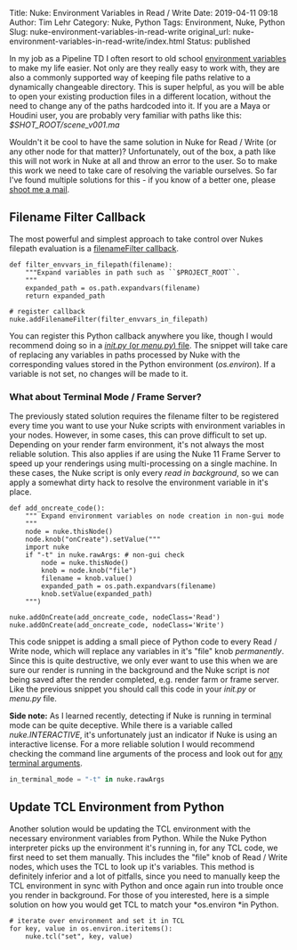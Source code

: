 Title: Nuke: Environment Variables in Read / Write
Date: 2019-04-11 09:18
Author: Tim Lehr
Category: Nuke, Python
Tags: Environment, Nuke, Python
Slug: nuke-environment-variables-in-read-write
original_url: nuke-environment-variables-in-read-write/index.html
Status: published

In my job as a Pipeline TD I often resort to old school [environment variables](https://en.wikipedia.org/wiki/Environment_variable) to make my life easier. Not only are they really easy to work with, they are also a commonly supported way of keeping file paths relative to a dynamically changeable directory. This is super helpful, as you will be able to open your existing production files in a different location, without the need to change any of the paths hardcoded into it. If you are a Maya or Houdini user, you are probably very familiar with paths like this: *\$SHOT_ROOT/scene_v001.ma*

Wouldn't it be cool to have the same solution in Nuke for Read / Write (or any other node for that matter)? Unfortunately, out of the box, a path like this will not work in Nuke at all and throw an error to the user. So to make this work we need to take care of resolving the variable ourselves. So far I've found multiple solutions for this - if you know of a better one, please [shoot me a mail](mailto:03.must_gimlets@icloud.com).

## Filename Filter Callback

The most powerful and simplest approach to take control over Nukes filepath evaluation is a [filenameFilter callback](https://learn.foundry.com/nuke/developers/6.3/pythondevguide/callbacks.html#filenamefilter).

``` line-numbers
def filter_envvars_in_filepath(filename):
    """Expand variables in path such as ``$PROJECT_ROOT``.
    """
    expanded_path = os.path.expandvars(filename)
    return expanded_path

# register callback
nuke.addFilenameFilter(filter_envvars_in_filepath)
```

You can register this Python callback anywhere you like, though I would recommend doing so in a [*init.py* (or *menu.py*) file](https://learn.foundry.com/nuke/developers/112/pythondevguide/startup.html). The snippet will take care of replacing any variables in paths processed by Nuke with the corresponding values stored in the Python environment (*os.environ*). If a variable is not set, no changes will be made to it.

### What about Terminal Mode / Frame Server?

The previously stated solution requires the filename filter to be registered every time you want to use your Nuke scripts with environment variables in your nodes. However, in some cases, this can prove difficult to set up. Depending on your render farm environment, it's not always the most reliable solution. This also applies if are using the Nuke 11 Frame Server to speed up your renderings using multi-processing on a single machine. In these cases, the Nuke script is only every *read* *in background*, so we can apply a somewhat dirty hack to resolve the environment variable in it's place.

``` line-numbers
def add_oncreate_code():
    """ Expand environment variables on node creation in non-gui mode
    """
    node = nuke.thisNode()
    node.knob("onCreate").setValue("""
    import nuke
    if "-t" in nuke.rawArgs: # non-gui check
        node = nuke.thisNode()
        knob = node.knob("file")
        filename = knob.value()
        expanded_path = os.path.expandvars(filename)
        knob.setValue(expanded_path)
    """)
    
nuke.addOnCreate(add_oncreate_code, nodeClass='Read')
nuke.addOnCreate(add_oncreate_code, nodeClass='Write')
```

This code snippet is adding a small piece of Python code to every Read / Write node, which will replace any variables in it's "file" knob *permanently*. Since this is quite destructive, we only ever want to use this when we are sure our render is running in the background and the Nuke script is *not* being saved after the render completed, e.g. render farm or frame server. Like the previous snippet you should call this code in your *init.py* or *menu.py* file.

**Side note:** As I learned recently, detecting if Nuke is running in terminal mode can be quite deceptive. While there is a variable called *nuke.INTERACTIVE*, it's unfortunately just an indicator if Nuke is using an interactive license. For a more reliable solution I would recommend checking the command line arguments of the process and look out for [any terminal arguments](https://learn.foundry.com/nuke/content/comp_environment/configuring_nuke/command_line_operations.html#UsingcommandlineFlags).

``` python
in_terminal_mode = "-t" in nuke.rawArgs
```

## Update TCL Environment from Python

Another solution would be updating the TCL environment with the necessary environment variables from Python. While the Nuke Python interpreter picks up the environment it's running in, for any TCL code, we first need to set them manually. This includes the "file" knob of Read / Write nodes, which uses the TCL to look up it's variables. This method is definitely inferior and a lot of pitfalls, since you need to manually keep the TCL environment in sync with Python and once again run into trouble once you render in background. For those of you interested, here is a simple solution on how you would get TCL to match your *os.environ *in Python.

``` line-numbers
# iterate over environment and set it in TCL
for key, value in os.environ.iteritems():
    nuke.tcl("set", key, value)
```